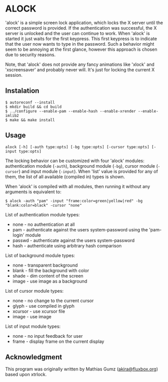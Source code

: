 ALOCK
=====

'alock' is a simple screen lock application, which locks the X server until
the correct password is provided. If the authentication was successful, the X
server is unlocked and the user can continue to work. When 'alock' is started
it just waits for the first keypress. This first keypress is to indicate that
the user now wants to type in the password. Such a behavior might seem to be
annoying at the first glance, however this approach is chosen due to security
reasons.

Note, that 'alock' does not provide any fancy animations like 'xlock' and
'xscreensaver' and probably never will. It's just for locking the current X
session.


Instalation
-----------

	$ autoreconf --install
	$ mkdir build && cd build
	$ ../configure --enable-pam --enable-hash --enable-xrender --enable-imlib2
	$ make && make install


Usage
-----

	alock [-h] [-auth type:opts] [-bg type:opts] [-cursor type:opts] [-input type:opts]

The locking behavior can be customized with four 'alock' modules:
authentication module (`-auth`), background module (`-bg`), cursor module
(`-cursor`) and input module (`-input`). When 'list' value is provided for
any of them, the list of all available (compiled in) types is shown.

When 'alock' is compiled with all modules, then running it without any
arguments is equivalent to:

	$ alock -auth "pam" -input "frame:color=green|yellow|red" -bg "blank:color=black" -cursor "none"

List of authentication module types:

* none - no authentication at all
* pam - authenticate against the users system-password using the 'pam-login' module
* passwd - authenticate against the users system-password
* hash - authenticate using arbitrary hash comparison

List of background module types:

* none - transparent background
* blank - fill the background with color
* shade - dim content of the screen
* image - use image as a background

List of cursor module types:

* none - no change to the current cursor
* glyph - use compiled in glyph
* xcursor - use xcursor file
* image - use image

List of input module types:

* none - no input feedback for user
* frame - display frame on the current display


Acknowledgment
--------------
This program was originally written by Mathias Gumz (<akira@fluxbox.org>)
based upon xtrlock.
